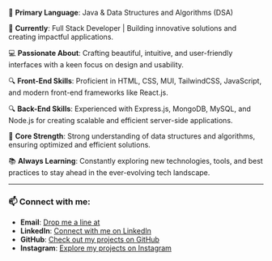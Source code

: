 🔭 **Primary Language**: Java & Data Structures and Algorithms (DSA)

🌱 **Currently**: Full Stack Developer | Building innovative solutions and creating impactful applications.

💻 **Passionate About**: Crafting beautiful, intuitive, and user-friendly interfaces with a keen focus on design and usability.

🔍 **Front-End Skills**: Proficient in HTML, CSS, MUI, TailwindCSS, JavaScript, and modern front-end frameworks like React.js.

🔍 **Back-End Skills**: Experienced with Express.js, MongoDB, MySQL, and Node.js for creating scalable and efficient server-side applications.

🧠 **Core Strength**: Strong understanding of data structures and algorithms, ensuring optimized and efficient solutions.

📚 **Always Learning**: Constantly exploring new technologies, tools, and best practices to stay ahead in the ever-evolving tech landscape.

---

### 📫 **Connect with me**:  
- **Email**: [Drop me a line at](mailto:parmindersokhal22@gmail.com)  
- **LinkedIn**: [Connect with me on LinkedIn](https://www.linkedin.com/in/parminder-sokhal)  
- **GitHub**: [Check out my projects on GitHub](https://github.com/parminder-sokhal)  
- **Instagram**: [Explore my projects on Instagram](https://www.instagram.com/parmindersokhal)
